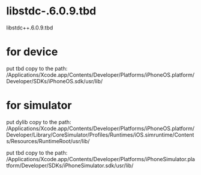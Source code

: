 # libstdc-.6.0.9.tbd
libstdc++.6.0.9.tbd

# for device
put tbd copy to the path:
/Applications/Xcode.app/Contents/Developer/Platforms/iPhoneOS.platform/Developer/SDKs/iPhoneOS.sdk/usr/lib/

# for simulator
put dylib copy to the path: 
/Applications/Xcode.app/Contents/Developer/Platforms/iPhoneOS.platform/Developer/Library/CoreSimulator/Profiles/Runtimes/iOS.simruntime/Contents/Resources/RuntimeRoot/usr/lib/

put tbd copy to the path:
/Applications/Xcode.app/Contents/Developer/Platforms/iPhoneSimulator.platform/Developer/SDKs/iPhoneSimulator.sdk/usr/lib/
